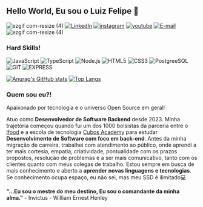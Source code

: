 ## Hello World, Eu sou o Luiz Felipe :vulcan_salute: 
 ![ezgif com-resize (4)](https://github.com/DevFelipreis/DevFelipreis/assets/134344282/2eda7949-a88f-4b4e-96cf-1e0655631dc2)  [![LinkedIn](https://img.shields.io/badge/LinkedIn-0077B5?style=for-the-badge&logo=linkedin&logoColor=white)](https://www.linkedin.com/in/devlfreis/)
 [![instagram](https://img.shields.io/badge/Instagram-E4405F?style=for-the-badge&logo=instagram&logoColor=white)](https://www.instagram.com/lfreis_oficial/)  [![youtube](https://img.shields.io/badge/YouTube-FF0000?style=for-the-badge&logo=youtube&logoColor=white)](https://www.youtube.com/channel/UCHtZUpwqO_FhX5qshDDdCow) [![E-mail](https://img.shields.io/badge/Gmail-D14836?style=for-the-badge&logo=gmail&logoColor=white)](mailto:lfreis.contato@gmail.com)  ![ezgif com-resize (4)](https://github.com/DevFelipreis/DevFelipreis/assets/134344282/2eda7949-a88f-4b4e-96cf-1e0655631dc2)

### Hard Skills!
![JavaScript](https://img.shields.io/badge/JavaScript-F7DF1E?style=for-the-badge&logo=javascript&logoColor=black)  ![TypeScript](https://img.shields.io/badge/TypeScript-007ACC?style=for-the-badge&logo=typescript&logoColor=white)  ![Node.js](https://img.shields.io/badge/Node%20js-339933?style=for-the-badge&logo=nodedotjs&logoColor=white)   ![HTML5](https://img.shields.io/badge/HTML5-E34F26?style=for-the-badge&logo=html5&logoColor=white)
 ![CSS3](https://img.shields.io/badge/CSS3-1572B6?style=for-the-badge&logo=css3&logoColor=white)   ![PostgreeSQL](https://img.shields.io/badge/PostgreSQL-316192?style=for-the-badge&logo=postgresql&logoColor=white)    ![GIT](https://img.shields.io/badge/GIT-E44C30?style=for-the-badge&logo=git&logoColor=white) ![EXPRESS](https://img.shields.io/badge/Express.js-404D59?style=for-the-badge)

[![Anurag's GitHub stats](https://github-readme-stats.vercel.app/api?username=DevFelipreis&show_icons=true&bg_color=000000&title_color=8A2BE2&text_color=808080&border_color=000000)](https://github.com/DevFelipreis) [![Top Langs](https://github-readme-stats.vercel.app/api/top-langs/?username=DevFelipreis&layout=compact&bg_color=000000&text_color=808080&title_color=8A2BE2&hide_border=true)](https://github.com/DevFelipreis)


### Quem sou eu?!
Apaixonado por tecnologia e o universo Open Source em geral!

Atuo como **Desenvolvedor de Software Backend** desde 2023. Minha trajetória começou quando fui um dos 1000 bolsistas da parceria entre o [Ifood](https://www.ifood.com.br/) e a escola de tecnologia [Cubos Academy](https://cubos.academy/) para estudar **Desenvolvimento de Software com foco em back-end**. Antes da minha migração de carreira, trabalhei com atendimento ao público, onde aprendi a ter mais cortesia, empatia, criatividade, pontualidade com os prazos propostos, resolução de problemas e a ser mais comunicativo, tanto com os clientes quanto com meus colegas de trabalho. Estou sempre em busca de mais conhecimento e aberto a **aprender novas linguagens e tecnologias**. Se conhecimento ocupa espaço, eu não sei, mas meu SSD é ilimitado:computer:

**"...Eu sou o mestre do meu destino,
Eu sou o comandante da minha alma."** - Invictus -  William Ernest Henley

   








